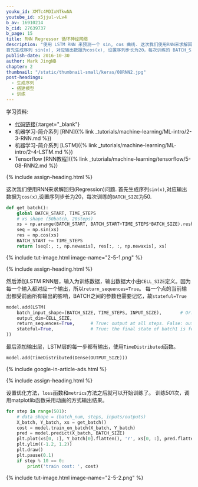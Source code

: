 ```yaml
---
youku_id: XMTc4MDIxNTkwNA
youtube_id: x5jjul-vLv4
b_av: 16910214
b_cid: 27639737
b_page: 15
title: RNN Regressor 循环神经网络
description: "使用 LSTM RNN 来预测一个 sin, cos 曲线. 这次我们使用RNN来求解回归(Regression)问题.
首先生成序列 sin(x), 对应输出数据为cos(x), 设置序列步长为20，每次训练的 BATCH_SIZE 为50."
publish-date: 2016-10-30
author: Mark JingNB
chapter: 2
thumbnail: "/static/thumbnail-small/keras/08RNN2.jpg"
post-headings:
  - 生成序列
  - 搭建模型
  - 训练
---
```


学习资料:
  * [代码链接](https://github.com/MorvanZhou/tutorials/blob/master/kerasTUT/8-RNN_LSTM_Regressor_example.py){:target="_blank"}
  * 机器学习-简介系列 [RNN]({% link _tutorials/machine-learning/ML-intro/2-3-RNN.md %})
  * 机器学习-简介系列 [LSTM]({% link _tutorials/machine-learning/ML-intro/2-4-LSTM.md %})
  * Tensorflow [RNN教程]({% link _tutorials/machine-learning/tensorflow/5-08-RNN2.md %})

 {% include assign-heading.html %}

这次我们使用RNN来求解回归(Regression)问题.
首先生成序列`sin(x)`,对应输出数据为`cos(x)`,设置序列步长为20，每次训练的`BATCH_SIZE`为50.

```python
def get_batch():
    global BATCH_START, TIME_STEPS
    # xs shape (50batch, 20steps)
    xs = np.arange(BATCH_START, BATCH_START+TIME_STEPS*BATCH_SIZE).reshape((BATCH_SIZE, TIME_STEPS)) / (10*np.pi)
    seq = np.sin(xs)
    res = np.cos(xs)
    BATCH_START += TIME_STEPS
    return [seq[:, :, np.newaxis], res[:, :, np.newaxis], xs]
```

{% include tut-image.html image-name="2-5-1.png" %}

 {% include assign-heading.html %}

然后添加LSTM RNN层，输入为训练数据，输出数据大小由`CELL_SIZE`定义。因为每一个输入都对应一个输出，所以`return_sequences=True`。
每一个点的当前输出都受前面所有输出的影响，BATCH之间的参数也需要记忆，故`stateful=True`

```python
model.add(LSTM(
    batch_input_shape=(BATCH_SIZE, TIME_STEPS, INPUT_SIZE),       # Or: input_dim=INPUT_SIZE, input_length=TIME_STEPS,
    output_dim=CELL_SIZE,
    return_sequences=True,      # True: output at all steps. False: output as last step.
    stateful=True,              # True: the final state of batch1 is feed into the initial state of batch2
))
```

最后添加输出层，LSTM层的每一步都有输出，使用`TimeDistributed`函数。

```python
model.add(TimeDistributed(Dense(OUTPUT_SIZE)))
```

{% include google-in-article-ads.html %}

 {% include assign-heading.html %}

设置优化方法，`loss`函数和`metrics`方法之后就可以开始训练了。
训练501次，调用matplotlib函数采用动画的方式输出结果。

```python
for step in range(501):
    # data shape = (batch_num, steps, inputs/outputs)
    X_batch, Y_batch, xs = get_batch()
    cost = model.train_on_batch(X_batch, Y_batch)
    pred = model.predict(X_batch, BATCH_SIZE)
    plt.plot(xs[0, :], Y_batch[0].flatten(), 'r', xs[0, :], pred.flatten()[:TIME_STEPS], 'b--')
    plt.ylim((-1.2, 1.2))
    plt.draw()
    plt.pause(0.1)
    if step % 10 == 0:
        print('train cost: ', cost)
```
       
{% include tut-image.html image-name="2-5-2.png" %}


